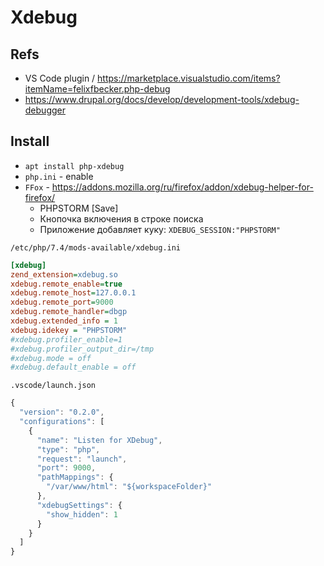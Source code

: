 # Xdebug

## Refs
* VS Code plugin / https://marketplace.visualstudio.com/items?itemName=felixfbecker.php-debug
* https://www.drupal.org/docs/develop/development-tools/xdebug-debugger

## Install
* `apt install php-xdebug`
* `php.ini` - enable
* `FFox` - https://addons.mozilla.org/ru/firefox/addon/xdebug-helper-for-firefox/
  - PHPSTORM [Save]
  - Кнопочка включения в строке поиска
  - Приложение добавляет куку: `XDEBUG_SESSION:"PHPSTORM"`

`/etc/php/7.4/mods-available/xdebug.ini`
```ini
[xdebug]
zend_extension=xdebug.so
xdebug.remote_enable=true
xdebug.remote_host=127.0.0.1
xdebug.remote_port=9000
xdebug.remote_handler=dbgp
xdebug.extended_info = 1
xdebug.idekey = "PHPSTORM"
#xdebug.profiler_enable=1
#xdebug.profiler_output_dir=/tmp
#xdebug.mode = off
#xdebug.default_enable = off
```

`.vscode/launch.json`
```js
{
  "version": "0.2.0",
  "configurations": [
    {
      "name": "Listen for XDebug",
      "type": "php",
      "request": "launch",
      "port": 9000,
      "pathMappings": {
        "/var/www/html": "${workspaceFolder}"
      },
      "xdebugSettings": {
        "show_hidden": 1
      }
    }
  ]
}
```

